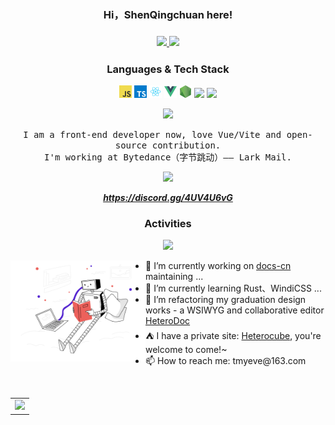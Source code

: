 <h3 align="center">Hi，ShenQingchuan here!</h1>

<a href="#">
    <h3 align="center">
        <img src="https://user-images.githubusercontent.com/46062972/177761749-da9d5297-87ac-4c30-b069-16bc685a7e80.png" width="150">
        <img src="https://user-images.githubusercontent.com/46062972/177762098-5ea66dc6-5c5b-4877-9edc-0610f4816530.jpeg" width="150">
    </h3>
</a>

<h3 align="center">Languages & Tech Stack</h3>
<p align="center">
    <code><img height="20" src="https://raw.githubusercontent.com/github/explore/80688e429a7d4ef2fca1e82350fe8e3517d3494d/topics/javascript/javascript.png"></code>
    <code><img height="20" src="https://raw.githubusercontent.com/github/explore/80688e429a7d4ef2fca1e82350fe8e3517d3494d/topics/typescript/typescript.png"></code>
    <code><img height="20" src="https://raw.githubusercontent.com/github/explore/80688e429a7d4ef2fca1e82350fe8e3517d3494d/topics/react/react.png"></code>
    <code><img height="20" src="https://raw.githubusercontent.com/github/explore/80688e429a7d4ef2fca1e82350fe8e3517d3494d/topics/vue/vue.png"></code>
    <code><img height="20" src="https://raw.githubusercontent.com/github/explore/80688e429a7d4ef2fca1e82350fe8e3517d3494d/topics/nodejs/nodejs.png"></code> 
    <code><img height="20" src="https://user-images.githubusercontent.com/46062972/136497244-be103dd7-7bb0-4488-9727-655889b8ce0d.png"></code> 
    <code><img height="20" src="https://user-images.githubusercontent.com/46062972/154654125-e7934f6c-1c8c-4b49-9b37-12375f9ab9a2.png"></code> 
</p>

<div align="center">
<img src="https://readme-typing-svg.herokuapp.com?font=Jetbrains+Mono&color=35B1C5&duration=2500&lines=Inspire+Creativity%2C+Enrich+life.">
</div>
<p align="center">
    <samp>
    I am a front-end developer now, love Vue/Vite and open-source contribution. <br>
    I'm working at Bytedance（字节跳动）—— Lark Mail.
    </samp>
</p>

<p align="center">
  <img src="https://user-images.githubusercontent.com/46062972/180124463-e698d9f2-7d1b-4fbc-bce5-f98c01c39bc5.png" height="60px" />
</p>
<p align="center">
  <a href="https://discord.gg/4UV4U6vG"><b><em><spam>https://discord.gg/4UV4U6vG</spam></em></b></a>
</p>

<h3 align="center">Activities</h3>
<div align="center">
  <img src="https://metrics.lecoq.io/ShenQingchuan?template=classic&base.header=0&base.metadata=0&base.indepth=false&base.hireable=false&config.timezone=Asia%2FShanghai" />
</div>
<p align="center">
   <img align="left" src="https://raw.githubusercontent.com/L0um15/L0um15/master/svg/artificialintelligence.svg" height="162px" />

   <ul>
    <li >🔭 I’m currently working on <a href="https://github.com/vitejs/docs-cn">docs-cn</a> maintaining ... </li>
    <li >🌱 I’m currently learning Rust、WindiCSS ... </li>
    <li >🔧 I’m refactoring my graduation design works - a WSIWYG and collaborative editor <a href="https://github.com/ShenQingchuan/HeteroDoc">HeteroDoc</a> </li>
    <li>⛺️ I have a private site: <a href="https://heterocube.top">Heterocube</a>, you're welcome to come!~ </li>
    <li >📫 How to reach me: tmyeve@163.com </li>
  </ul>
</p>

<br />

<table align="center">
  <tr>
    <td colspan="2">
      <img src="https://activity-graph.herokuapp.com/graph?username=ShenQingchuan&theme=xcode&bg_color=FF000000&hide_border=true" />
    </td>
  </tr>
</table>



